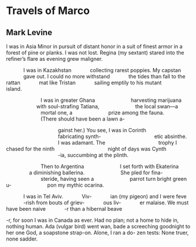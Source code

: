 # Travels of Marco
## Mark Levine
I was in Asia Minor
in pursuit of distant honor
in a suit of finest armor
in a forest of pine or
planks. I was not lost. Regina
(my sextant) stared into the refiner’s
flare as evening grew maligner.

            I was in Kazakhstan
            collecting rarest poppies. My capstan
            gave out. I could no more withstand
            the tides than fall to the rattan
            mat like Tristan
            sailing emptily to his mutant
            island.

                        I was in greater Ghana
                        harvesting marijuana
                        with soul-strafing Tatiana,
                        the local swan—a
                        mortal one, a
                        prize among the fauna.
                        (There should have been a lawn a-

                                    gainst her.) You see, I was in Corinth
                                    fabricating synth-
                                    etic absinthe.
                                    I was adamant. The
                                    trophy I chased for the ninth
                                    night of days was Cynth
                                    -ia, succumbing at the plinth.

                        Then to Argentina
                        I set forth with Ekaterina
                        a diminishing ballerina.
                        She pled for fina-
                        steride, having seen a
                        parrot turn bright green u-
                        pon my mythic ocarina.

            I was in Tel Aviv.
            Viv-
            ian (my pigeon) and I were feve
            -rish from bouts of griev-
            ous liv-
            er malaise. We must have been naive
            -r than a hibernal beave

-r, for soon I was in Canada
as ever. Had no plan; not a
home to hide in, nothing human. Ada
(vulgar bird) went wan, bade a
screeching goodnight to her one God, a
soapstone strap-on. Alone, I ran a do-
zen tests: None truer, none sadder.